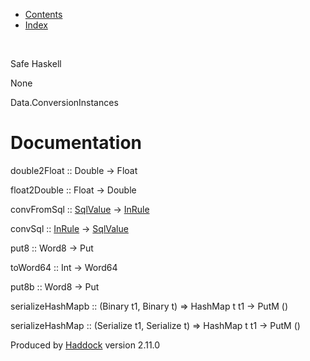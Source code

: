 -   [Contents](index.html)
-   [Index](doc-index.html)

 

Safe Haskell

None

Data.ConversionInstances

Documentation
=============

double2Float :: Double -\> Float

float2Double :: Float -\> Double

convFromSql :: [SqlValue](Data-SqlTransaction.html#t:SqlValue) -\> [InRule](Data-InRules.html#t:InRule)

convSql :: [InRule](Data-InRules.html#t:InRule) -\> [SqlValue](Data-SqlTransaction.html#t:SqlValue)

put8 :: Word8 -\> Put

toWord64 :: Int -\> Word64

put8b :: Word8 -\> Put

serializeHashMapb :: (Binary t1, Binary t) =\> HashMap t t1 -\> PutM ()

serializeHashMap :: (Serialize t1, Serialize t) =\> HashMap t t1 -\> PutM ()

Produced by [Haddock](http://www.haskell.org/haddock/) version 2.11.0
